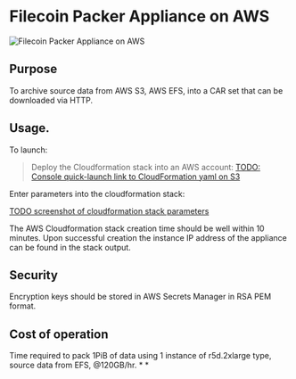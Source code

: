 # Filecoin Packer Appliance on AWS

![Filecoin Packer Appliance on AWS](./PackerAWS.drawio.png)

## Purpose

To archive source data from AWS S3, AWS EFS, into a CAR set that can be downloaded via HTTP.  

## Usage.

To launch:

> Deploy the Cloudformation stack into an AWS account: 
> [TODO: Console quick-launch link to CloudFormation yaml on S3](TODO-insert-link)

Enter parameters into the cloudformation stack:

[TODO screenshot of cloudformation stack parameters](TODO-insert-link)

The AWS Cloudformation stack creation time should be well within 10 minutes. 
Upon successful creation the instance IP address of the appliance can be found in the stack output.


## Security

Encryption keys should be stored in AWS Secrets Manager in RSA PEM format.

## Cost of operation

Time required to pack 1PiB of data using 1 instance of r5d.2xlarge type, source data from EFS, @120GB/hr.
* 
* 